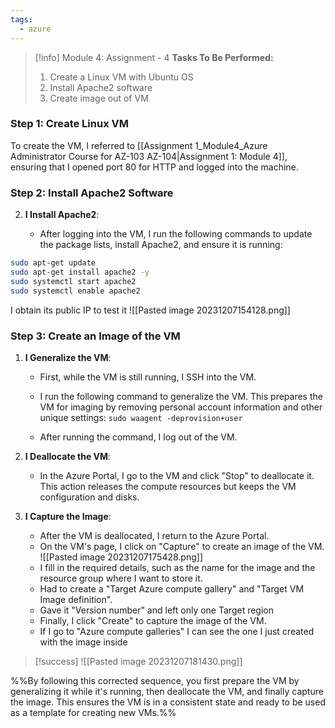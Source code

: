 ```yaml
---
tags:
  - azure
---
```

> [!info] Module 4: Assignment - 4
> **Tasks To Be Performed:** 
> 1. Create a Linux VM with Ubuntu OS 
> 2. Install Apache2 software 
> 3. Create image out of VM



### Step 1: Create Linux VM
To create the VM, I referred to [[Assignment 1_Module4_Azure Administrator Course for AZ-103 AZ-104|Assignment 1: Module 4]], ensuring that I opened port 80 for HTTP and logged into the machine.

### Step 2: Install Apache2 Software

2. **I Install Apache2**:
    
    - After logging into the VM, I run the following commands to update the package lists, install Apache2, and ensure it is running:

```bash
sudo apt-get update
sudo apt-get install apache2 -y
sudo systemctl start apache2
sudo systemctl enable apache2

```

I obtain its public IP to test it
![[Pasted image 20231207154128.png]]


### Step 3: Create an Image of the VM

1. **I Generalize the VM**:
    
    - First, while the VM is still running, I SSH into the VM.
    - I run the following command to generalize the VM. This prepares the VM for imaging by removing personal account information and other unique settings:
      `sudo waagent -deprovision+user`
        
    - After running the command, I log out of the VM.
2. **I Deallocate the VM**:
    
    - In the Azure Portal, I go to the VM and click "Stop" to deallocate it. This action releases the compute resources but keeps the VM configuration and disks.
3. **I Capture the Image**:
    
    - After the VM is deallocated, I return to the Azure Portal.
    - On the VM's page, I click on "Capture" to create an image of the VM.
      ![[Pasted image 20231207175428.png]]
    - I fill in the required details, such as the name for the image and the resource group where I want to store it.
    - Had to create a "Target Azure compute gallery" and "Target VM Image definition".
    - Gave it "Version number" and left only one Target region
    - Finally, I click "Create" to capture the image of the VM.
    - If I go to "Azure compute galleries" I can see the one I just created with the image inside

> [!success]
> ![[Pasted image 20231207181430.png]]


%%By following this corrected sequence, you first prepare the VM by generalizing it while it's running, then deallocate the VM, and finally capture the image. This ensures the VM is in a consistent state and ready to be used as a template for creating new VMs.%%